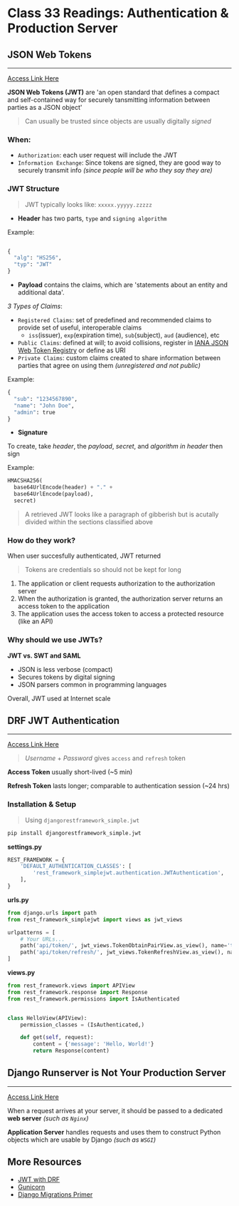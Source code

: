 # Class 33 Readings: Authentication & Production Server

## JSON Web Tokens

___
[Access Link Here](https://jwt.io/introduction/)

**JSON Web Tokens (JWT)** are 'an open standard that defines a compact and self-contained way for securely tansmitting information between parties as a JSON object'

>Can usually be trusted since objects are usually digitally *signed*

### When:

- `Authorization`: each user request will include the JWT
- `Information Exchange`: Since tokens are signed, they are good way to securely transmit info *(since people will be who they say they are)*

### JWT Structure

> JWT typically looks like: `xxxxx.yyyyy.zzzzz`

- **Header** has two parts, `type` and `signing algorithm`

Example: 

```python

{
  "alg": "HS256",
  "typ": "JWT"
}

```

- **Payload** contains the claims, which are 'statements about an entity and additional data'.  

*3 Types of Claims*:

- `Registered Claims`: set of predefined and recommended claims to provide set of useful, interoperable claims
    - `iss`(issuer), `exp`(expiration time), `sub`(subject), `aud` (audience), etc
- `Public Claims`: defined at will; to avoid collisions, register in [IANA JSON Web Token Registry](https://www.iana.org/assignments/jwt/jwt.xhtml) or define as URI
- `Private Claims`: custom claims created to share information between parties that agree on using them *(unregistered and not public)*

Example:

```python
{
  "sub": "1234567890",
  "name": "John Doe",
  "admin": true
}
```

- **Signature**

To create, take *header*, the *payload*, *secret*, and *algorithm in header* then sign

Example:

```python
HMACSHA256(
  base64UrlEncode(header) + "." +
  base64UrlEncode(payload),
  secret)
```

> A retrieved JWT looks like a paragraph of gibberish but is acutally divided within the sections classified above

### How do they work?

When user succesfully authenticated, JWT returned

> Tokens are credentials so should not be kept for long

1. The application or client requests authorization to the authorization server
2. When the authorization is granted, the authorization server returns an access token to the application
3. The application uses the access token to access a protected resource (like an API)

### Why should we use JWTs?  

**JWT vs. SWT and SAML**  

- JSON is less verbose (compact)
- Secures tokens by digital signing
- JSON parsers common in programming languages

Overall, JWT used at Internet scale

## DRF JWT Authentication  

___
[Access Link Here](https://simpleisbetterthancomplex.com/tutorial/2018/12/19/how-to-use-jwt-authentication-with-django-rest-framework.html)

> *Username* + *Password* gives `access` and `refresh` token

**Access Token** usually short-lived (~5 min)

**Refresh Token** lasts longer; comparable to authentication session (~24 hrs)  

### Installation & Setup  

> Using `djangorestframework_simple.jwt`

```python
pip install djangorestframework_simple.jwt
```

**settings.py**

```python
REST_FRAMEWORK = {
    'DEFAULT_AUTHENTICATION_CLASSES': [
        'rest_framework_simplejwt.authentication.JWTAuthentication',
    ],
}
```

**urls.py**  

```python
from django.urls import path
from rest_framework_simplejwt import views as jwt_views

urlpatterns = [
    # Your URLs...
    path('api/token/', jwt_views.TokenObtainPairView.as_view(), name='token_obtain_pair'),
    path('api/token/refresh/', jwt_views.TokenRefreshView.as_view(), name='token_refresh'),
]
```

**views.py**

```python
from rest_framework.views import APIView
from rest_framework.response import Response
from rest_framework.permissions import IsAuthenticated


class HelloView(APIView):
    permission_classes = (IsAuthenticated,)

    def get(self, request):
        content = {'message': 'Hello, World!'}
        return Response(content)
```

## Django Runserver is Not Your Production Server

___
[Access Link Here](https://build.vsupalov.com/django-runserver-in-production/)

When a request arrives at your server, it should be passed to a dedicated **web server** *(such as `Nginx`)*

**Application Server** handles requests and uses them to construct Python objects which are usable by Django *(such as `WSGI`)*

## More Resources  

- [JWT with DRF](https://www.youtube.com/watch?v=Fhcn2qx-4VQ)
- [Gunicorn](https://gunicorn.org/)  
- [Django Migrations Primer](https://realpython.com/django-migrations-a-primer/)
